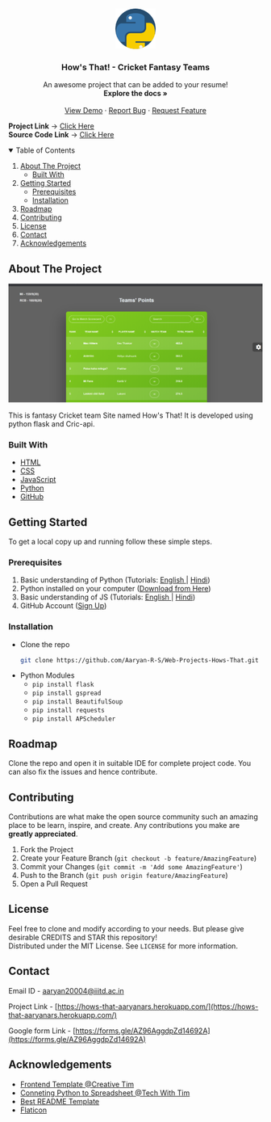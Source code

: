 <!-- PROJECT LOGO -->
<br />
<p align="center">
  <a href="https://hows-that-aaryanars.herokuapp.com/">
    <img src="readme-images/logos.png" alt="Logo" width="80" height="80">
  </a>

  <h3 align="center">How's That! - Cricket Fantasy Teams</h3>

  <p align="center">
    An awesome project that can be added to your resume!
    <br />
    <strong>Explore the docs »</strong>
    <br />
    <br />
    <a href="https://hows-that-aaryanars.herokuapp.com/">View Demo</a>
    ·
    <a href="https://github.com/Aaryan-R-S/Web-Projects-Hows-That/issues">Report Bug</a>
    ·
    <a href="https://github.com/Aaryan-R-S/Web-Projects-Hows-That/issues">Request Feature</a>
    <br />
</p>

**Project Link** -> [Click Here](https://hows-that-aaryanars.herokuapp.com/)
<br>
**Source Code Link** -> [Click Here](https://github.com/Aaryan-R-S/Web-Projects-Hows-That)
<br>

<!-- TABLE OF CONTENTS -->
<details open="open">
  <summary>Table of Contents</summary>
  <ol>
    <li>
      <a href="#about-the-project">About The Project</a>
      <ul>
        <li><a href="#built-with">Built With</a></li>
      </ul>
    </li>
    <li>
      <a href="#getting-started">Getting Started</a>
      <ul>
        <li><a href="#prerequisites">Prerequisites</a></li>
        <li><a href="#installation">Installation</a></li>
      </ul>
    </li>
    <li><a href="#roadmap">Roadmap</a></li>
    <li><a href="#contributing">Contributing</a></li>
    <li><a href="#license">License</a></li>
    <li><a href="#contact">Contact</a></li>
    <li><a href="#acknowledgements">Acknowledgements</a></li>
  </ol>
</details>



<!-- ABOUT THE PROJECT -->
## About The Project

![Product Name Screen Shot][product-screenshot]

This is fantasy Cricket team Site named How's That! It is developed using python flask and Cric-api.  

### Built With

* [HTML](https://www.w3schools.com/html/)
* [CSS](https://www.w3schools.com/css/default.asp)
* [JavaScript](https://www.javascript.com/)
* [Python](https://www.python.org/)
* [GitHub](https://github.com)



<!-- GETTING STARTED -->
## Getting Started

To get a local copy up and running follow these simple steps.

### Prerequisites

1. Basic understanding of Python (Tutorials: [English ](https://youtu.be/_uQrJ0TkZlc)| [Hindi](https://youtu.be/gfDE2a7MKjA))
2. Python installed on your computer ([Download from Here](https://www.python.org/downloads/))
3. Basic understanding of JS (Tutorials: [English ](https://www.youtube.com/playlist?list=PLRAV69dS1uWSxUIk5o3vQY2-_VKsOpXLD)| [Hindi](https://youtu.be/hKB-YGF14SY))
4. GitHub Account ([Sign Up](https://github.com))

### Installation

- Clone the repo
   ```sh
   git clone https://github.com/Aaryan-R-S/Web-Projects-Hows-That.git
   ```
- Python Modules
  - `pip install flask`
  - `pip install gspread`
  - `pip install BeautifulSoup`
  - `pip install requests`
  - `pip install APScheduler`

<!-- ROADMAP -->
## Roadmap

Clone the repo and open it in suitable IDE for complete project code. You can also fix the issues and hence contribute.



<!-- CONTRIBUTING -->
## Contributing

Contributions are what make the open source community such an amazing place to be learn, inspire, and create. Any contributions you make are **greatly appreciated**.

1. Fork the Project
2. Create your Feature Branch (`git checkout -b feature/AmazingFeature`)
3. Commit your Changes (`git commit -m 'Add some AmazingFeature'`)
4. Push to the Branch (`git push origin feature/AmazingFeature`)
5. Open a Pull Request

<!-- LICENSE -->
## License

Feel free to clone and modify according to your needs. But please give desirable CREDITS and STAR this repository!<br> Distributed under the MIT License. See `LICENSE` for more information.


<!-- CONTACT -->
## Contact

Email ID - aaryan20004@iiitd.ac.in

Project Link - [https://hows-that-aaryanars.herokuapp.com/](https://hows-that-aaryanars.herokuapp.com/)

Google form Link - [https://forms.gle/AZ96AggdpZd14692A](https://forms.gle/AZ96AggdpZd14692A)


<!-- ACKNOWLEDGEMENTS -->
## Acknowledgements
* [Frontend Template @Creative Tim](https://www.creative-tim.com/product/fresh-bootstrap-table)
* [Conneting Python to Spreadsheet @Tech With Tim](https://youtu.be/cnPlKLEGR7E)
* [Best README Template](https://github.com/othneildrew/Best-README-Template)
* [Flaticon](https://flaticon.com)


<!-- MARKDOWN LINKS & IMAGES -->
[product-screenshot]: readme-images/screenshot.png
